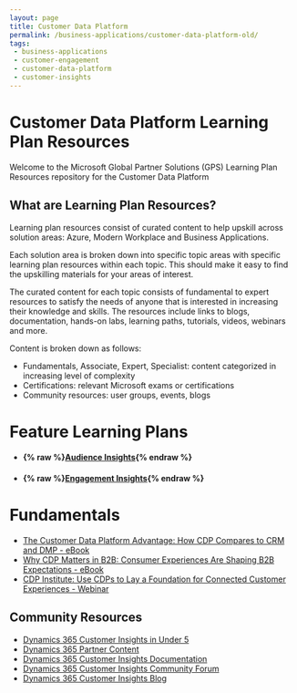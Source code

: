 ```yaml
---
layout: page
title: Customer Data Platform
permalink: /business-applications/customer-data-platform-old/
tags:
 - business-applications
 - customer-engagement
 - customer-data-platform
 - customer-insights
---
```


# Customer Data Platform Learning Plan Resources

Welcome to the Microsoft Global Partner Solutions (GPS) Learning Plan Resources repository for the Customer Data Platform

## What are Learning Plan Resources?

Learning plan resources consist of curated content to help upskill across solution areas: Azure, Modern Workplace and Business Applications.  

Each solution area is broken down into specific topic areas with specific learning plan resources within each topic. This should make it easy to find the upskilling materials for your areas of interest.

The curated content for each topic consists of fundamental to expert resources to satisfy the needs of anyone that is interested in increasing their knowledge and skills. The resources include links to blogs, documentation, hands-on labs, learning paths, tutorials, videos, webinars and more.

Content is broken down as follows:

* Fundamentals, Associate, Expert, Specialist: content categorized in increasing level of complexity
* Certifications: relevant Microsoft exams or certifications
* Community resources: user groups, events, blogs

# Feature Learning Plans
<!-- [Audience insights](/business-applications/customer-data-platform/audience-insights.md) -->
<!-- [Engagements insights](/business-applications/customer-data-platform/engagement-insights.md) -->
* #### {% raw %}[Audience Insights](audience-insights){% endraw %}
* #### {% raw %}[Engagement Insights](engagement-insights){% endraw %}

# Fundamentals
* [The Customer Data Platform Advantage: How CDP Compares to CRM and DMP - eBook](https://go.microsoft.com/fwlink/?LinkId=2141596&clcid=0x409)
* [Why CDP Matters in B2B: Consumer Experiences Are Shaping B2B Expectations - eBook](https://go.microsoft.com/fwlink/?LinkId=2142003&clcid=0x409)
* [CDP Institute: Use CDPs to Lay a Foundation for Connected Customer Experiences - Webinar](https://info.microsoft.com/ww-landing-Use-CDPs-to-Lay-a-Foundation-for-Connected-Customer-Experiences.html)


## Community Resources

* [Dynamics 365 Customer Insights in Under 5](https://aka.ms/CIUnder5)
* [Dynamics 365 Partner Content](https://aka.ms/CIPartner)
* [Dynamics 365 Customer Insights Documentation](https://docs.microsoft.com/en-us/dynamics365/customer-insights/)
* [Dynamics 365 Customer Insights Community Forum](https://aka.ms/CIForums)
* [Dynamics 365 Customer Insights Blog](https://aka.ms/CIBlog)
